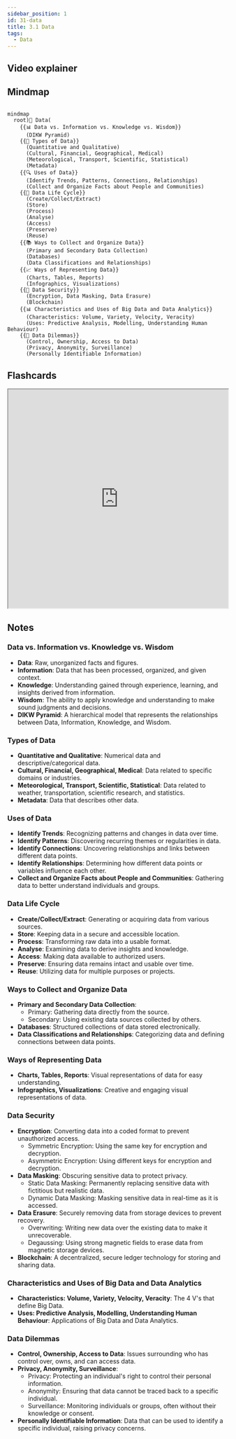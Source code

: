 ```yaml
---
sidebar_position: 1
id: 31-data
title: 3.1 Data
tags:
  - Data
---
```

## Video explainer

## Mindmap
```mermaid

mindmap
  root)💾 Data(
    {{📊 Data vs. Information vs. Knowledge vs. Wisdom}}
      (DIKW Pyramid)
    {{🔢 Types of Data}}
      (Quantitative and Qualitative)
      (Cultural, Financial, Geographical, Medical)
      (Meteorological, Transport, Scientific, Statistical)
      (Metadata)
    {{🔍 Uses of Data}}
      (Identify Trends, Patterns, Connections, Relationships)
      (Collect and Organize Facts about People and Communities)
    {{🔄 Data Life Cycle}}
      (Create/Collect/Extract)
      (Store)
      (Process)
      (Analyse)
      (Access)
      (Preserve)
      (Reuse)
    {{📚 Ways to Collect and Organize Data}}
      (Primary and Secondary Data Collection)
      (Databases)
      (Data Classifications and Relationships)
    {{📈 Ways of Representing Data}}
      (Charts, Tables, Reports)
      (Infographics, Visualizations)
    {{🔐 Data Security}}
      (Encryption, Data Masking, Data Erasure)
      (Blockchain)
    {{📊 Characteristics and Uses of Big Data and Data Analytics}}
      (Characteristics: Volume, Variety, Velocity, Veracity)
      (Uses: Predictive Analysis, Modelling, Understanding Human Behaviour)
    {{🚫 Data Dilemmas}}
      (Control, Ownership, Access to Data)
      (Privacy, Anonymity, Surveillance)
      (Personally Identifiable Information)
```

## Flashcards
<iframe src="https://quizlet.com/854080855/learn/embed?i=26rc5y&x=1jj1" height="500" width="100%"></iframe>

## Notes

### Data vs. Information vs. Knowledge vs. Wisdom
- **Data**: Raw, unorganized facts and figures.
- **Information**: Data that has been processed, organized, and given context.
- **Knowledge**: Understanding gained through experience, learning, and insights derived from information.
- **Wisdom**: The ability to apply knowledge and understanding to make sound judgments and decisions.
- **DIKW Pyramid**: A hierarchical model that represents the relationships between Data, Information, Knowledge, and Wisdom.

### Types of Data
- **Quantitative and Qualitative**: Numerical data and descriptive/categorical data.
- **Cultural, Financial, Geographical, Medical**: Data related to specific domains or industries.
- **Meteorological, Transport, Scientific, Statistical**: Data related to weather, transportation, scientific research, and statistics.
- **Metadata**: Data that describes other data.

### Uses of Data
- **Identify Trends**: Recognizing patterns and changes in data over time.
- **Identify Patterns**: Discovering recurring themes or regularities in data.
- **Identify Connections**: Uncovering relationships and links between different data points.
- **Identify Relationships**: Determining how different data points or variables influence each other.
- **Collect and Organize Facts about People and Communities**: Gathering data to better understand individuals and groups.

### Data Life Cycle
- **Create/Collect/Extract**: Generating or acquiring data from various sources.
- **Store**: Keeping data in a secure and accessible location.
- **Process**: Transforming raw data into a usable format.
- **Analyse**: Examining data to derive insights and knowledge.
- **Access**: Making data available to authorized users.
- **Preserve**: Ensuring data remains intact and usable over time.
- **Reuse**: Utilizing data for multiple purposes or projects.

### Ways to Collect and Organize Data
- **Primary and Secondary Data Collection**: 
  - Primary: Gathering data directly from the source.
  - Secondary: Using existing data sources collected by others.
- **Databases**: Structured collections of data stored electronically.
- **Data Classifications and Relationships**: Categorizing data and defining connections between data points.

### Ways of Representing Data
- **Charts, Tables, Reports**: Visual representations of data for easy understanding.
- **Infographics, Visualizations**: Creative and engaging visual representations of data.

### Data Security
- **Encryption**: Converting data into a coded format to prevent unauthorized access.
  - Symmetric Encryption: Using the same key for encryption and decryption.
  - Asymmetric Encryption: Using different keys for encryption and decryption.
- **Data Masking**: Obscuring sensitive data to protect privacy.
  - Static Data Masking: Permanently replacing sensitive data with fictitious but realistic data.
  - Dynamic Data Masking: Masking sensitive data in real-time as it is accessed.
- **Data Erasure**: Securely removing data from storage devices to prevent recovery.
  - Overwriting: Writing new data over the existing data to make it unrecoverable.
  - Degaussing: Using strong magnetic fields to erase data from magnetic storage devices.
- **Blockchain**: A decentralized, secure ledger technology for storing and sharing data.

### Characteristics and Uses of Big Data and Data Analytics
- **Characteristics: Volume, Variety, Velocity, Veracity**: The 4 V's that define Big Data.
- **Uses: Predictive Analysis, Modelling, Understanding Human Behaviour**: Applications of Big Data and Data Analytics.

### Data Dilemmas
- **Control, Ownership, Access to Data**: Issues surrounding who has control over, owns, and can access data.
- **Privacy, Anonymity, Surveillance**: 
  - Privacy: Protecting an individual's right to control their personal information.
  - Anonymity: Ensuring that data cannot be traced back to a specific individual.
  - Surveillance: Monitoring individuals or groups, often without their knowledge or consent.
- **Personally Identifiable Information**: Data that can be used to identify a specific individual, raising privacy concerns.